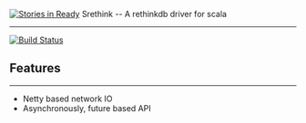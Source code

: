 [![Stories in Ready](https://badge.waffle.io/jilen/srethink.png?label=ready&title=Ready)](https://waffle.io/jilen/srethink)
Srethink -- A rethinkdb driver for scala
*****************************************

[![Build Status](https://travis-ci.org/jilen/srethink.svg?branch=master)](https://travis-ci.org/jilen/srethink)

Features
--------
********

+  Netty based network IO
+  Asynchronously, future based API
